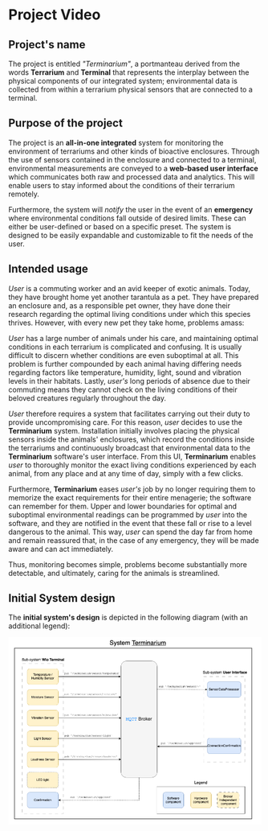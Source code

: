 # Project Video

## Project's name

The project is entitled _"Terminarium"_, a portmanteau derived from the words __Terrarium__ and __Terminal__ that represents the interplay between the physical components of our integrated system; environmental data is collected from within a terrarium physical sensors that are connected to a terminal.

## Purpose of the project

The project is an __all-in-one integrated__ system for monitoring the environment of terrariums and other kinds of bioactive enclosures. Through the use of sensors contained in the enclosure and connected to a terminal, environmental measurements are conveyed to a __web-based user interface__ which communicates both raw and processed data and analytics. This will enable users to stay informed about the conditions of their terrarium remotely.

Furthermore, the system will _notify_ the user in the event of an __emergency__ where environmental conditions fall outside of desired limits. These can either be user-defined or based on a specific preset. The system is designed to be easily expandable and customizable to fit the needs of the user.

## Intended usage

*User* is a commuting worker and an avid keeper of exotic animals. Today, they have brought home yet another tarantula as a pet. They have prepared an enclosure and, as a responsible pet owner, they have done their research regarding the optimal living conditions under which this species thrives. However, with every new pet they take home, problems amass:

*User* has a large number of animals under his care, and maintaining optimal conditions in each terrarium is complicated and confusing. It is usually difficult to discern whether conditions are even suboptimal at all. This problem is further compounded by each animal having differing needs regarding factors like temperature, humidity, light, sound and vibration levels in their habitats. Lastly, *user's* long periods of absence due to their commuting means they cannot check on the living conditions of their beloved creatures regularly throughout the day.

*User* therefore requires a system that facilitates carrying out their duty to provide uncompromising care. For this reason, *user* decides to use the __Terminarium__ system. Installation initially involves placing the physical sensors inside the animals' enclosures, which record the conditions inside the terrariums and continuously broadcast that environmental data to the __Terminarium__ software's user interface. From this UI, __Terminarium__ enables *user* to thoroughly monitor the exact living conditions experienced by each animal, from any place and at any time of day, simply with a few clicks.

Furthermore, __Terminarium__ eases *user's* job by no longer requiring them to memorize the exact requirements for their entire menagerie; the software can remember for them. Upper and lower boundaries for optimal and suboptimal environmental readings can be programmed by *user* into the software, and they are notified in the event that these fall or rise to a level dangerous to the animal. This way, *user* can spend the day far from home and remain reassured that, in the case of any emergency, they will be made aware and can act immediately.

Thus, monitoring becomes simple, problems become substantially more detectable, and ultimately, caring for the animals is streamlined.

## Initial System design

The __initial system's design__ is depicted in the following diagram (with an additional legend):

![Initial System Design](assets/system-design.png)

